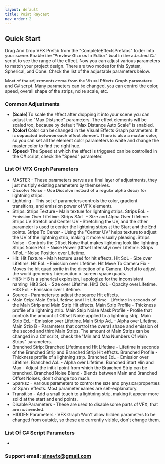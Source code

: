 ```yaml
---
layout: default
title: Point Raycast
nav_order: 2
---
```


## Quick Start

Drag And Drop VFX Prefab from the "CompleteEffectsPrefabs" folder into your scene. Enable the "Preview Gizmos In Editor" bool in the attached C# script to see the range of the effect. Now you can adjust various parameters to match your project design. There are two modes for this System, Spherical, and Cone. Check the list of the adjustable parameters below.

Most of the adjustments come from the Visual Effects Graph parameters and C# script. Many parameters can be changed, you can control the color, speed, overall shape of the strips, noise scale, etc.

### Common Adjustments

* **(Scale)** To scale the effect after dropping it into your scene you can adjust the "Max Distance" parameters. The effect elements will be scaled too, because by default "Max Distance Auto Scale" is enabled.
* **(Color)** Color can be changed in the Visual Effects Graph parameters. It is separated between each effect element. There is also a master color, so you can set all the element color parameters to white and change the master color to find the right hue.
* **(Speed)** The Speed at which the effect is triggered can be controlled in the C# script, check the "Speed" parameter.

### List Of VFX Graph Parameters

* MASTER -  These parameters serve as a final layer of adjustments, they just multiply existing parameters by themselves.
* Dissolve Noise - Use Dissolve instead of a regular alpha decay for lightning strips.
* Lightning - This set of parameters controls the color, gradient transitions, and emission power of VFX elements.
* Strips:
  Strips Texture - Main texture for lightning strips.
  Strips EoL - Emission Over Lifetime.
  Strips SAoL - Size and Alpha Over Lifetime.
  Strips UV Stretch and Center UV - Stretching the UV, and the other parameter is used to center the lightning strips at the Start and the End points.
  Strips To Center - Using the "Center UV" helps texture to adjust the UV of the lightning strip, making it more visually pleasing.
  Strips Noise - Controls the Offset Noise that makes lightning look like lightning.
  Strips Noise PoL - Noise Power (Offset Intensity) over Lifetime.
  Strips NPoL - Noise Position over Lifetime.
* Hit:
  Hit Texture - Main texture used for hit effects.
  Hit SoL - Size over Lifetime.
  Hit EoL - Emission over Lifetime.
  Hit Move To Camera Fix - Moves the hit quad sprite in the direction of a Camera. Useful to adjust the world geometry intersection of screen space quads.
* Hit3:
  Hi3 is a spherical explosion, I apologize for the inconsistent naming.
  Hit3 SoL - Size over Lifetime.
  Hit3 OoL - Opacity over Lifetime.
  Hit3 EoL - Emission over Lifetime.
* Source - Parameters to adjust the source Hit effects.
* Main Strip:
  Main Strip Lifetime and Hit Lifetime - Lifetime in seconds of the Main Strip and Main Strip Hit effects.
  Main Strip Profile - Thickness profile of a lightning strip.
  Main Strip Noise Mask Profile - Profile that controls the amount of Offset Noise applied to a lightning strip.
  Main Strip EoL - Emission over Lifetime.
  Main Strip AoL - Alpha over Lifetime.
  Main Strip B - Parameters that control the overall shape and emission of the second and third Main Strips. The amount of Main Strips can be changed in a C# script, check the "Min and Max Numbers Of Main Strips" parameters.
* Branched Strip:
  Branched Lifetime and Hit Lifetime - Lifetime in seconds of the Branched Strip and Branched Strip Hit effects.
  Branched Profile - Thickness profile of a lightning strip.
  Branched EoL - Emission over Lifetime.
  Branched AoL - Alpha over Lifetime.
  Branched Start Min and Max - Adjust the initial point from which the Branched Strip can be branched.
  Branched Noise Blend - Blends between Main and Branched Offset Noises, don't change too much.
* Sparks2 - Various parameters to control the size and physical properties of Spark effects. Most parameter names are self-explanatory.
* Transition - Add a small touch to a lightning strip, making it appear more solid at the start and end points.
* Disable Parameters - These are used to disable some parts of VFX, that are not needed.
* HIDDEN Parameters - VFX Graph Won't allow hidden parameters to be changed from outside, so these are currently visible, don't change them.

### List Of C# Script Parameters

* 



### Support email: sinevfx@gmail.com
